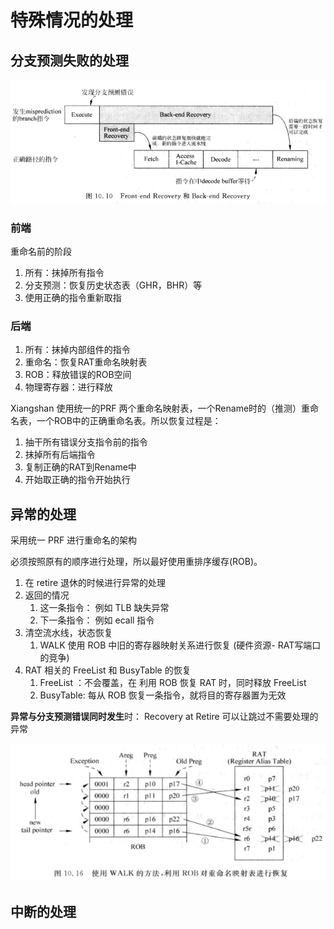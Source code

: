 # 特殊情况的处理


## 分支预测失败的处理

![恢复过程](./recovery.png)

### 前端

重命名前的阶段

1. 所有：抹掉所有指令
2. 分支预测：恢复历史状态表（GHR，BHR）等
3. 使用正确的指令重新取指

### 后端

1. 所有：抹掉内部组件的指令
2. 重命名：恢复RAT重命名映射表
3. ROB：释放错误的ROB空间
4. 物理寄存器：进行释放

Xiangshan 使用统一的PRF 两个重命名映射表，一个Rename时的（推测）重命名表，一个ROB中的正确重命名表。所以恢复过程是：

1. 抽干所有错误分支指令前的指令
2. 抹掉所有后端指令
3. 复制正确的RAT到Rename中
4. 开始取正确的指令开始执行


## 异常的处理
采用统一 PRF 进行重命名的架构

必须按照原有的顺序进行处理，所以最好使用重排序缓存(ROB)。

1. 在 retire 退休的时候进行异常的处理
2. 返回的情况
   1. 这一条指令： 例如 TLB 缺失异常
   2. 下一条指令： 例如 ecall 指令
3. 清空流水线，状态恢复
   1. WALK 使用 ROB 中旧的寄存器映射关系进行恢复 (硬件资源- RAT写端口的竞争)
4. RAT 相关的 FreeList 和 BusyTable 的恢复
   1. FreeList ：不会覆盖，在 利用 ROB 恢复 RAT 时，同时释放 FreeList
   2. BusyTable: 每从 ROB 恢复一条指令，就将目的寄存器置为无效

**异常与分支预测错误同时发生**时： Recovery at Retire 可以让跳过不需要处理的异常

![WALK](./assets/Exception.png)

## 中断的处理
